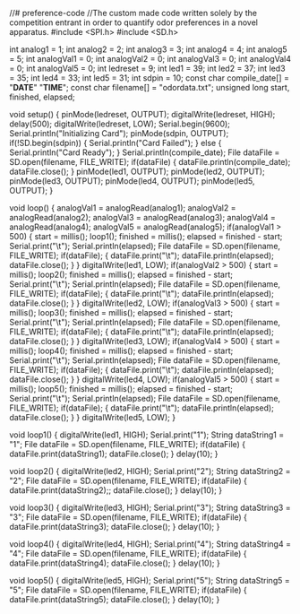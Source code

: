 //# preference-code
//The custom made code written solely by the competition entrant in order to quantify odor preferences in a novel apparatus.
#include <SPI.h>
#include <SD.h>

int analog1 = 1;
int analog2 = 2;
int analog3 = 3;
int analog4 = 4;
int analog5 = 5;
int analogVal1 = 0;
int analogVal2 = 0;
int analogVal3 = 0;
int analogVal4 = 0;
int analogVal5 = 0;
int ledreset = 9;
int led1 = 39;
int led2 = 37;
int led3 = 35;
int led4 = 33;
int led5 = 31;
int sdpin = 10;
const char compile_date[] = "__DATE__" "__TIME__";
const char filename[] = "odordata.txt";
unsigned long start, finished, elapsed;

void setup()
{
  pinMode(ledreset, OUTPUT);
  digitalWrite(ledreset, HIGH);
  delay(500);
  digitalWrite(ledreset, LOW);
  Serial.begin(9600);
  Serial.println("Initializing Card");
  pinMode(sdpin, OUTPUT);
  if(!SD.begin(sdpin))
  {
    Serial.println("Card Failed");
  }
  else
  {
  Serial.println("Card Ready");
  }
  Serial.println(compile_date);
  File dataFile = SD.open(filename, FILE_WRITE);
  if(dataFile)
  {
    dataFile.println(compile_date);
    dataFile.close();
  }
  pinMode(led1, OUTPUT);
  pinMode(led2, OUTPUT);
  pinMode(led3, OUTPUT);
  pinMode(led4, OUTPUT);
  pinMode(led5, OUTPUT);
}

void loop()
{
  analogVal1 = analogRead(analog1);
  analogVal2 = analogRead(analog2);
  analogVal3 = analogRead(analog3);
  analogVal4 = analogRead(analog4);
  analogVal5 = analogRead(analog5);
  if(analogVal1 > 500)
  {
    start = millis();
    loop1();
    finished = millis();
    elapsed = finished - start;
    Serial.print("\t");
    Serial.println(elapsed);
    File dataFile = SD.open(filename, FILE_WRITE);
    if(dataFile);
    {
      dataFile.print("\t");
      dataFile.println(elapsed);
      dataFile.close();
    }
  }
  digitalWrite(led1, LOW);
  if(analogVal2 > 500)
  {
    start = millis();
    loop2();
    finished = millis();
    elapsed = finished - start;
    Serial.print("\t");
    Serial.println(elapsed);
    File dataFile = SD.open(filename, FILE_WRITE);
    if(dataFile);
    {
      dataFile.print("\t");
      dataFile.println(elapsed);
      dataFile.close();
    }
  }
  digitalWrite(led2, LOW);
  if(analogVal3 > 500)
  {
    start = millis();
    loop3();
    finished = millis();
    elapsed = finished - start;
    Serial.print("\t");
    Serial.println(elapsed);
    File dataFile = SD.open(filename, FILE_WRITE);
    if(dataFile);
    {
      dataFile.print("\t");
      dataFile.println(elapsed);
      dataFile.close();
    }
  }
  digitalWrite(led3, LOW);
  if(analogVal4 > 500)
  {
    start = millis();
    loop4();
    finished = millis();
    elapsed = finished - start;
    Serial.print("\t");
    Serial.println(elapsed);
    File dataFile = SD.open(filename, FILE_WRITE);
    if(dataFile);
    {
      dataFile.print("\t");
      dataFile.println(elapsed);
      dataFile.close();
    }
  }
  digitalWrite(led4, LOW);
  if(analogVal5 > 500)
  {
    start = millis();
    loop5();
    finished = millis();
    elapsed = finished - start;
    Serial.print("\t");
    Serial.println(elapsed);
    File dataFile = SD.open(filename, FILE_WRITE);
    if(dataFile);
    {
      dataFile.print("\t");
      dataFile.println(elapsed);
      dataFile.close();
    }
  }
  digitalWrite(led5, LOW);
}

void loop1()
{
  digitalWrite(led1, HIGH);
  Serial.print("1");
  String dataString1 = "1";
  File dataFile = SD.open(filename, FILE_WRITE);
  if(dataFile)
  {
    dataFile.print(dataString1);
    dataFile.close();
  }
  delay(10);
}

void loop2()
{
  digitalWrite(led2, HIGH);
  Serial.print("2");
  String dataString2 = "2";
  File dataFile = SD.open(filename, FILE_WRITE);
  if(dataFile)
  {
    dataFile.print(dataString2);;
    dataFile.close();
  }
  delay(10);
}

void loop3()
{
  digitalWrite(led3, HIGH);
  Serial.print("3");
  String dataString3 = "3";
  File dataFile = SD.open(filename, FILE_WRITE);
  if(dataFile)
  {
    dataFile.print(dataString3);
    dataFile.close();
  }
  delay(10);
}

void loop4()
{
  digitalWrite(led4, HIGH);
  Serial.print("4");
  String dataString4 = "4";
  File dataFile = SD.open(filename, FILE_WRITE);
  if(dataFile)
  {
    dataFile.print(dataString4);
    dataFile.close();
  }
  delay(10);
}

void loop5()
{
  digitalWrite(led5, HIGH);
  Serial.print("5");
  String dataString5 = "5";
  File dataFile = SD.open(filename, FILE_WRITE);
  if(dataFile)
  {
    dataFile.print(dataString5);
    dataFile.close();
  }
  delay(10);
}
